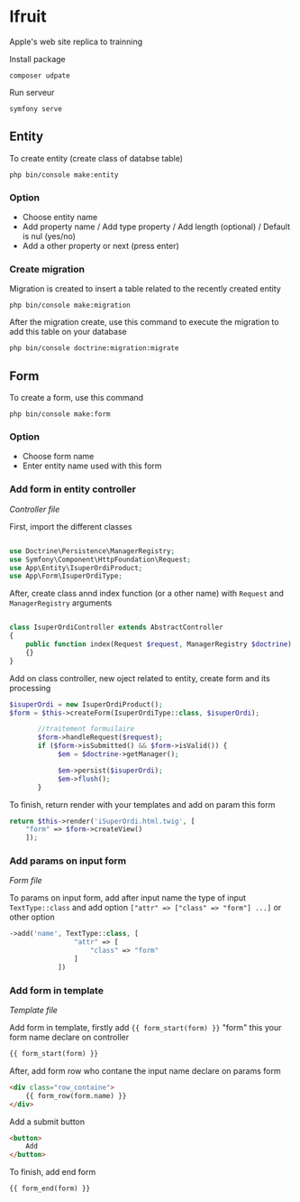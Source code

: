 # Ifruit
Apple's web site replica to trainning

Install package

```
composer udpate
```

Run serveur

```
symfony serve
```

## Entity

To create entity (create class of databse table)

`php bin/console make:entity`

### Option

+ Choose entity name
+ Add property name / Add type property / Add length (optional) / Default is nul (yes/no)
+ Add a other property or next (press enter)

### Create migration

Migration is created to insert a table related to the recently created entity

`php bin/console make:migration`

After the migration create, use this command to execute the migration to add this table on your database

`php bin/console doctrine:migration:migrate`

## Form

To create a form, use this command

`php bin/console make:form`

### Option

+ Choose form name
+ Enter entity name used with this form

### Add form in entity controller

_Controller file_

First, import the different classes

```php

use Doctrine\Persistence\ManagerRegistry;
use Symfony\Component\HttpFoundation\Request;
use App\Entity\IsuperOrdiProduct;
use App\Form\IsuperOrdiType;

```

After, create class annd index function (or a other name) with `Request` and `ManagerRegistry` arguments

```php

class IsuperOrdiController extends AbstractController
{
    public function index(Request $request, ManagerRegistry $doctrine):Response
    {}
}
```

Add on class controller, new oject related to entity, create form and its processing

```php
$isuperOrdi = new IsuperOrdiProduct();
$form = $this->createForm(IsuperOrdiType::class, $isuperOrdi);

       //traitement formuilaire
       $form->handleRequest($request);
       if ($form->isSubmitted() && $form->isValid()) {
            $em = $doctrine->getManager();

            $em->persist($isuperOrdi);
            $em->flush();
       }
```

To finish, return render with your templates and add on param this form

```php
return $this->render('iSuperOrdi.html.twig', [
    "form" => $form->createView()
    ]);
```

### Add params on input form

_Form file_

To params on input form, add after input name the type of input `TextType::class` and add option `["attr" => ["class" => "form"] ...]` or other option
```php
->add('name', TextType::class, [
                "attr" => [
                    "class" => "form"
                ]
            ])
```
### Add form in template

_Template file_

Add form in template, firstly add `{{ form_start(form) }}` "form" this your form name declare on controller

```html
{{ form_start(form) }}
```

After, add form row who contane the input name declare on params form

```html
<div class="row_containe">
    {{ form_row(form.name) }}
</div>
```

Add a submit button

```html
<button>
    Add
</button>
```

To finish, add end form

```html
{{ form_end(form) }}
```